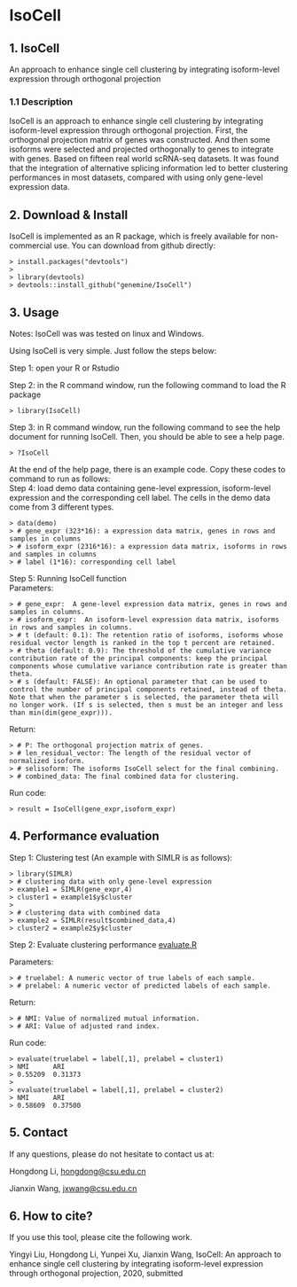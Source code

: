 # IsoCell
## 1. IsoCell
An approach to enhance single cell clustering by integrating isoform-level expression through orthogonal projection
### 1.1 Description
IsoCell is an approach to enhance single cell clustering by integrating isoform-level expression through orthogonal projection. First, the orthogonal projection matrix of genes was constructed. And then some isoforms were selected and projected orthogonally to genes to integrate with genes. Based on fifteen real world scRNA-seq datasets. It was found that the integration of alternative splicing information led to better clustering performances in most datasets, compared with using only gene-level expression data.

## 2. Download & Install
IsoCell is implemented as an R package, which is freely available for non-commercial use. You can download from github directly:
```
> install.packages("devtools")
> 
> library(devtools)
> devtools::install_github("genemine/IsoCell")
```

## 3. Usage
Notes: IsoCell was was tested on linux and Windows.

Using IsoCell is very simple. Just follow the steps below:

Step 1: open your R or Rstudio

Step 2: in the R command window, run the following command to load the R package
```
> library(IsoCell)
```

Step 3: in R command window, run the following command to see the help document for running IsoCell. Then, you should be able to see a help page.
```
> ?IsoCell
```

At the end of the help page, there is an example code. Copy these codes to command to run as follows:  
Step 4: load demo data containing gene-level expression, isoform-level expression and the corresponding cell label. The cells in the demo data come from 3 different types.
```
> data(demo)
> # gene_expr (323*16): a expression data matrix, genes in rows and samples in columns
> # isoform_expr (2316*16): a expression data matrix, isoforms in rows and samples in columns
> # label (1*16): corresponding cell label
```

Step 5: Running IsoCell function  
Parameters:
```
> # gene_expr:  A gene-level expression data matrix, genes in rows and samples in columns.
> # isoform_expr:  An isoform-level expression data matrix, isoforms in rows and samples in columns.
> # t (default: 0.1): The retention ratio of isoforms, isoforms whose residual vector length is ranked in the top t percent are retained.
> # theta (default: 0.9): The threshold of the cumulative variance contribution rate of the principal components: keep the principal components whose cumulative variance contribution rate is greater than theta.
> # s (default: FALSE): An optional parameter that can be used to control the number of principal components retained, instead of theta. Note that when the parameter s is selected, the parameter theta will no longer work. (If s is selected, then s must be an integer and less than min(dim(gene_expr))).
```
Return:
```
> # P: The orthogonal projection matrix of genes.
> # len_residual_vector: The length of the residual vector of normalized isoform.
> # selisoform: The isoforms IsoCell select for the final combining.
> # combined_data: The final combined data for clustering.
```
Run code:
```
> result = IsoCell(gene_expr,isoform_expr)
```

## 4. Performance evaluation
Step 1: Clustering test (An example with SIMLR is as follows):
```
> library(SIMLR)
> # clustering data with only gene-level expression
> example1 = SIMLR(gene_expr,4)
> cluster1 = example1$y$cluster
> 
> # clustering data with combined data
> example2 = SIMLR(result$combined_data,4)
> cluster2 = example2$y$cluster
```
Step 2: Evaluate clustering performance [evaluate.R](https://github.com/genemine/IsoCell/blob/main/code/evaluate.R)

Parameters:
```
> # truelabel: A numeric vector of true labels of each sample.
> # prelabel: A numeric vector of predicted labels of each sample.
```
Return:
```
> # NMI: Value of normalized mutual information.
> # ARI: Value of adjusted rand index.
```
Run code:
```
> evaluate(truelabel = label[,1], prelabel = cluster1)
> NMI      ARI 
> 0.55209  0.31373
>
> evaluate(truelabel = label[,1], prelabel = cluster2)
> NMI      ARI 
> 0.58609  0.37500
```

## 5. Contact
If any questions, please do not hesitate to contact us at: 

Hongdong Li, hongdong@csu.edu.cn

Jianxin Wang, jxwang@csu.edu.cn


## 6. How to cite?
If you use this tool, please cite the following work.

Yingyi Liu, Hongdong Li, Yunpei Xu, Jianxin Wang, IsoCell: An approach to enhance single cell clustering by integrating isoform-level expression through orthogonal projection, 2020, submitted
